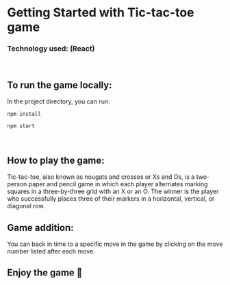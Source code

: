 # Getting Started with Tic-tac-toe game

### Technology used: (React)

<br/>

## To run the game locally:

In the project directory, you can run:

    npm install

    npm start

<br/>

## How to play the game:

Tic-tac-toe, also known as nougats and crosses or Xs and Os, is a two-person paper and pencil game in which each player alternates marking squares in a three-by-three grid with an X or an O. The winner is the player who successfully places three of their markers in a horizontal, vertical, or diagonal row.

## Game addition:

You can back in time to a specific move in the game by clicking on the move number listed after each move.

## Enjoy the game 🥳
